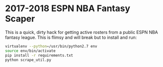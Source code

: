 # 2017-2018 ESPN NBA Fantasy Scaper

This is a quick, dirty hack for getting active rosters from a public ESPN NBA fantasy league. This is flimsy and will break but to install and run:

```bash
virtualenv --python=/usr/bin/python2.7 env
source env/bin/activate
pip install -r requirements.txt
python scrape_util.py
```

